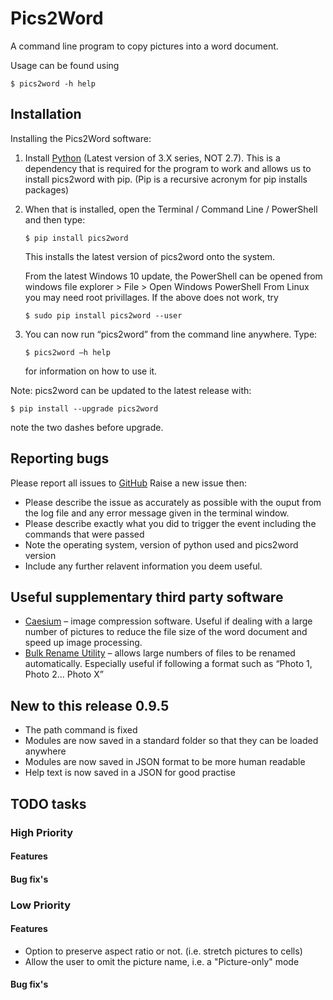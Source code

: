 # Pics2Word

A command line program to copy pictures into a word document.

Usage can be found using

`$ pics2word -h help`

## Installation

Installing the Pics2Word software:

1. Install [Python](https://www.python.org/downloads/) (Latest version of 3.X series, NOT 2.7). This is a dependency that is required for the program to work and allows us to install pics2word with pip. (Pip is a recursive acronym for pip installs packages)

2. When that is installed, open the Terminal / Command Line / PowerShell and then type:

    `$ pip install pics2word`

    This installs the latest version of pics2word onto the system.

    From the latest Windows 10 update, the PowerShell can be opened from windows file explorer > File > Open Windows PowerShell
    From Linux you may need root privillages. If the above does not work, try

    `$ sudo pip install pics2word --user`

3. You can now run “pics2word” from the command line anywhere. Type:

    `$ pics2word –h help`

    for information on how to use it.

Note: pics2word can be updated to the latest release with:

`$ pip install --upgrade pics2word`

note the two dashes before upgrade.

## Reporting bugs

Please report all issues to [GitHub](https://github.com/Ghostom998/pics2word/issues)
Raise a new issue then:

- Please describe the issue as accurately as possible with the ouput from the log file and any error message given in the terminal window.
- Please describe exactly what you did to trigger the event including the commands that were passed
- Note the operating system, version of python used and pics2word version
- Include any further relavent information you deem useful.

## Useful supplementary third party software

- [Caesium](https://saerasoft.com/caesium/) – image compression software. Useful if dealing with a large number of pictures to reduce the file size of the word document and speed up image processing.
- [Bulk Rename Utility](http://www.bulkrenameutility.co.uk/Download.php) – allows large numbers of files to be renamed automatically. Especially useful if following a format such as “Photo 1, Photo 2... Photo X”

## New to this release 0.9.5

- The path command is fixed
- Modules are now saved in a standard folder so that they can be loaded anywhere
- Modules are now saved in JSON format to be more human readable
- Help text is now saved in a JSON for good practise

## TODO tasks

### High Priority

#### Features

#### Bug fix's

### Low Priority

#### Features

- Option to preserve aspect ratio or not. (i.e. stretch pictures to cells)
- Allow the user to omit the picture name, i.e. a "Picture-only" mode

#### Bug fix's
